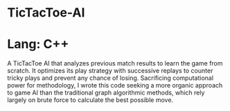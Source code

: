 # TicTacToe-AI
# Lang: C++
A TicTacToe AI that analyzes previous match results to learn the game from scratch. It optimizes its play strategy with successive replays to counter tricky plays and prevent any chance of losing. Sacrificing computational power for methodology, I wrote this code seeking a more organic approach to game AI than the traditional graph algorithmic methods, which rely largely on brute force to calculate the best possible move.

